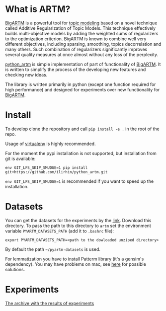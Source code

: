 # What is ARTM?

[BigARTM](https://github.com/bigartm/bigartm) is a powerful tool for [topic modeling](https://en.wikipedia.org/wiki/Topic_model) based on a novel technique called Additive Regularization of Topic Models. This technique effectively builds multi-objective models by adding the weighted sums of regularizers to the optimization criterion. BigARTM is known to combine well very different objectives, including sparsing, smoothing, topics decorrelation and many others. Such combination of regularizers significantly improves several quality measures at once almost without any loss of the perplexity.

[python_artm](https://github.com/ilirhin/python_artm) is simple implementation of part of functionality of [BigARTM](https://github.com/bigartm/bigartm). It is written to simplify the process of the developing new features and checking new ideas.

The library is written primarily in python (except one function required for high performance) and designed for experiments over new functionality for [BigARTM](https://github.com/bigartm/bigartm).

# Install 
To develop clone the repository and call `pip install -e .` in the root of the repo. 

Usage of [virtualenv](https://virtualenv.pypa.io/en/stable/userguide/#usage) is highly recommended.

For the moment the pypi installation is not supported, but installation from git is available:
```
env GIT_LFS_SKIP_SMUDGE=1 pip install git+https://github.com/ilirhin/python_artm.git
```

`env GIT_LFS_SKIP_SMUDGE=1` is recommended if you want to speed up the installation.

# Datasets
You can get the datasets for the experiments by the [link](https://yadi.sk/d/BWPx6v-iYb_xuw). Download this directory. To pass the path to this directory to `artm` set the environment variable `PYARTM_DATASETS_PATH` (add it to `.bashrc` file):
```
export PYARTM_DATASETS_PATH=<path to the dowloaded unziped directory>
``` 
By default the path `~/pyartm-datasets` is used.

For lemmatization you have to install Patterm library (it's a gensim's dependency). You may have problems on mac, see [here](https://bit.ly/2RMEC0W) for possible solutions. 

# Experiments

[The archive with the results of experiments](https://yadi.sk/d/yJqS9DDEvEJdaA)
